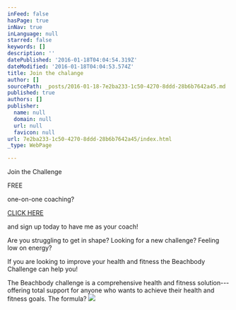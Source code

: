 ```yaml
---
inFeed: false
hasPage: true
inNav: true
inLanguage: null
starred: false
keywords: []
description: ''
datePublished: '2016-01-18T04:04:54.319Z'
dateModified: '2016-01-18T04:04:53.574Z'
title: Join the chalange
author: []
sourcePath: _posts/2016-01-18-7e2ba233-1c50-4270-8ddd-28b6b7642a45.md
published: true
authors: []
publisher:
  name: null
  domain: null
  url: null
  favicon: null
url: 7e2ba233-1c50-4270-8ddd-28b6b7642a45/index.html
_type: WebPage

---
```

Join the Challenge 

FREE

one-on-one coaching?

[CLICK HERE][0]

and sign up today to have me as your coach!

Are you struggling to get in shape? Looking for a new challenge? Feeling low on energy?

If you are looking to improve your health and fitness the Beachbody Challenge can help you!

The Beachbody challenge is a comprehensive health and fitness solution---offering total support for anyone who wants to achieve their health and fitness goals. The formula?
![](https://the-grid-user-content.s3-us-west-2.amazonaws.com/f5a9e003-70d1-4af7-a32d-d74532c49a98.JPG)

[0]: https://www.teambeachbody.com/signup/-/signup/free?referringRepId=307761